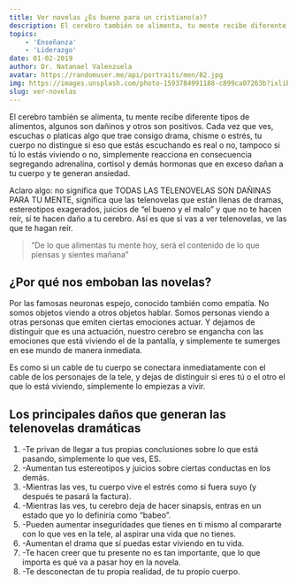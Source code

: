 ```yaml
---
title: Ver novelas ¿Es bueno para un cristiano(a)?
description: El cerebro también se alimenta, tu mente recibe diferente tipos de alimentos, algunos son dañinos y otros son positivos.
topics:
    - 'Enseñanza'
    - 'Liderazgo'
date: 01-02-2019
author: Dr. Natanael Valenzuela
avatar: https://randomuser.me/api/portraits/men/82.jpg
img: https://images.unsplash.com/photo-1593784991188-c899ca07263b?ixlib=rb-1.2.1&ixid=MnwxMjA3fDB8MHxwaG90by1wYWdlfHx8fGVufDB8fHx8&auto=format&fit=crop&w=1170&q=80
slug: ver-novelas
---
```


El cerebro también se alimenta, tu mente recibe diferente tipos de alimentos, algunos son dañinos y otros son positivos.  Cada vez que ves, escuchas o platicas algo que trae consigo drama, chisme o estrés, tu cuerpo no distingue si eso que estás escuchando es real o no, tampoco si tú lo estás viviendo o no, simplemente reacciona en consecuencia segregando adrenalina, cortisol y demás hormonas que en exceso dañan a tu cuerpo y te generan ansiedad.

Aclaro algo: no significa que TODAS LAS TELENOVELAS SON DAÑINAS PARA TU MENTE, significa que las telenovelas que están llenas de dramas, estereotipos exagerados, juicios de “el bueno y el malo” y que no te hacen reír, sí te hacen daño a tu cerebro.  Así es que si vas a ver telenovelas, ve las que te hagan reír.

> “De lo que alimentas tu mente hoy, será el contenido de lo que piensas y sientes mañana”

## ¿Por qué nos emboban las novelas?

Por las famosas neuronas espejo, conocido también como empatía.  No somos objetos viendo a otros objetos hablar.  Somos personas viendo a otras personas que emiten ciertas emociones actuar.  Y dejamos de distinguir que es una actuación, nuestro cerebro se engancha con las emociones que está viviendo el de la pantalla, y simplemente te sumerges en ese mundo de manera inmediata.

Es como si un cable de tu cuerpo se conectara inmediatamente con el cable de los personajes de la tele, y dejas de distinguir si eres tú o el otro el que lo está viviendo, simplemente lo empiezas a vivir.

## Los principales daños que generan las telenovelas dramáticas

1. -Te privan de llegar a tus propias conclusiones sobre lo que está pasando, simplemente lo que ves, ES.
2. -Aumentan tus estereotipos y juicios sobre ciertas conductas en los demás.
3. -Mientras las ves, tu cuerpo vive el estrés como si fuera suyo (y después te pasará la factura).
4. -Mientras las ves, tu cerebro deja de hacer sinapsis, entras en un estado que yo lo definiría como “babeo”.
5. -Pueden aumentar inseguridades que tienes en ti mismo al compararte con lo que ves en la tele, al aspirar una vida que no tienes.
6. -Aumentan el drama que sí puedas estar viviendo en tu vida.
7. -Te hacen creer que tu presente no es tan importante, que lo que importa es qué va a pasar hoy en la novela.
8. -Te desconectan de tu propia realidad, de tu propio cuerpo.


